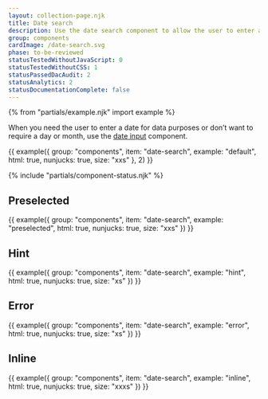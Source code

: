 ```yaml
---
layout: collection-page.njk
title: Date search
description: Use the date search component to allow the user to enter a date to search with.
group: components
cardImage: /date-search.svg
phase: to-be-reviewed
statusTestedWithoutJavaScript: 0
statusTestedWithoutCSS: 1
statusPassedDacAudit: 2
statusAnalytics: 2
statusDocumentationComplete: false
---
```


{% from "partials/example.njk" import example %}

When you need the user to enter a date for data purposes or don’t want to require a day or month, use the [date input](../date-input/) component.

{{ example({ group: "components", item: "date-search", example: "default", html: true, nunjucks: true, size: "xxs" }, 2) }}

{% include "partials/component-status.njk" %}

## Preselected

{{ example({ group: "components", item: "date-search", example: "preselected", html: true, nunjucks: true, size: "xxs" }) }}

## Hint

{{ example({ group: "components", item: "date-search", example: "hint", html: true, nunjucks: true, size: "xs" }) }}

## Error

{{ example({ group: "components", item: "date-search", example: "error", html: true, nunjucks: true, size: "xs" }) }}

## Inline

{{ example({ group: "components", item: "date-search", example: "inline", html: true, nunjucks: true, size: "xxxs" }) }}
